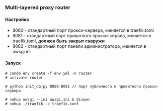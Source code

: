 ### Multi-layered proxy router

#### Настройка
* 8080 - стандартный порт прокси-сервера, меняется в traefik.toml
* 8081 - стандартный порт приватного прокси-сервеа, меняется в traefik.toml, **должен быть закрыт снаружи**
* 8082 - стандартный порт панели администратора, меняется в uwsgi.ini

#### Запуск
`# conda env create -f env.yml -n router`  
`# activate router`  

`# python init_db.py 8080 8081 // порт публичного и приватного прокси-сервера`  

`# nohup uwsgi --ini uwsgi.ini & disown`  
`# nohup ./traefik -c traefik.conf`  
